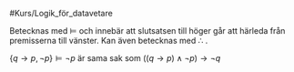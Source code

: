 #Kurs/Logik_för_datavetare 

Betecknas med $\models$ och innebär att slutsatsen till höger går att härleda från premisserna till vänster. Kan även betecknas med $\therefore$ . 

$\{q \to p, \neg p \} \models \neg p$
är sama sak som
$((q \to p) \land \neg p) \to \neg q$

